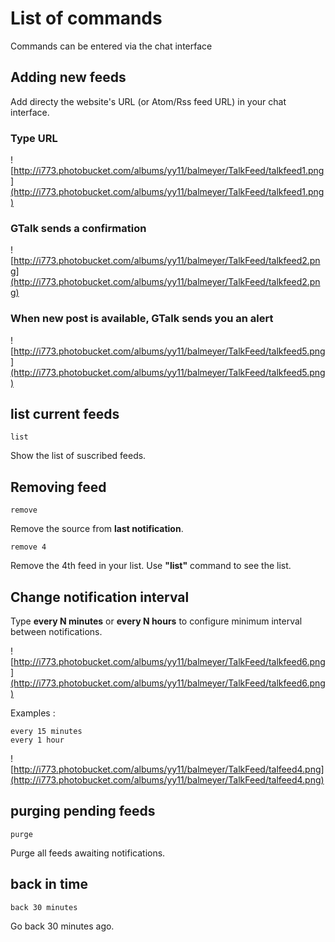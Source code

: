 

# List of commands #

Commands can be entered via the chat interface

## Adding new feeds ##

Add directy the website's URL (or Atom/Rss feed URL) in your chat interface.

### Type URL ###
![http://i773.photobucket.com/albums/yy11/balmeyer/TalkFeed/talkfeed1.png](http://i773.photobucket.com/albums/yy11/balmeyer/TalkFeed/talkfeed1.png)

### GTalk sends a confirmation ###

![http://i773.photobucket.com/albums/yy11/balmeyer/TalkFeed/talkfeed2.png](http://i773.photobucket.com/albums/yy11/balmeyer/TalkFeed/talkfeed2.png)

### When new post is available, GTalk sends you an alert ###

![http://i773.photobucket.com/albums/yy11/balmeyer/TalkFeed/talkfeed5.png](http://i773.photobucket.com/albums/yy11/balmeyer/TalkFeed/talkfeed5.png)

## list current feeds ##

```
list
```

Show the list of suscribed feeds.

## Removing feed ##

```
remove
```

Remove the source from **last notification**.

```
remove 4
```
Remove the 4th feed in your list. Use **"list"** command to see the list.

## Change notification interval ##

Type **every N minutes** or **every N hours** to configure minimum interval between notifications.

![http://i773.photobucket.com/albums/yy11/balmeyer/TalkFeed/talkfeed6.png](http://i773.photobucket.com/albums/yy11/balmeyer/TalkFeed/talkfeed6.png)

Examples :

```
every 15 minutes
every 1 hour
```

![http://i773.photobucket.com/albums/yy11/balmeyer/TalkFeed/talfeed4.png](http://i773.photobucket.com/albums/yy11/balmeyer/TalkFeed/talfeed4.png)

## purging pending feeds ##

```
purge
```

Purge all feeds awaiting notifications.


## back in time ##

```
back 30 minutes
```

Go back 30 minutes ago.